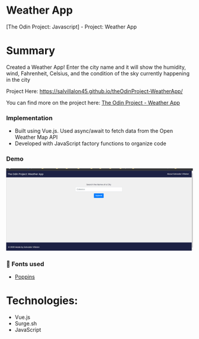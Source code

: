 # Weather App
[The Odin Project: Javascript] - Project: Weather App

# Summary
Created a Weather App! Enter the city name and it will show the humidity, wind, Fahrenheit, Celsius, and the condition of the sky currently happening in the city

Project Here: https://salvillalon45.github.io/theOdinProject-WeatherApp/
 
You can find more on the project here: [The Odin Project - Weather App](https://www.theodinproject.com/lessons/node-path-javascript-weather-app)

### Implementation 
- Built using Vue.js. Used async/await to fetch data from the Open Weather Map API
- Developed with JavaScript factory functions to organize code

### Demo
<img alt="Weather App Demo" src="./weather_app.gif" width="600" />

### 📗 Fonts used

-   [Poppins](https://fonts.google.com/specimen/Poppins?query=Poppins)

# Technologies:
  - Vue.js
  - Surge.sh
  - JavaScript
